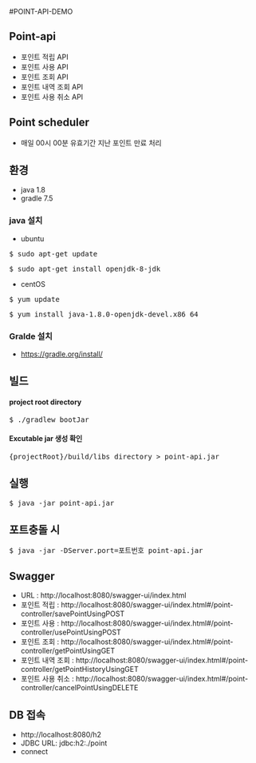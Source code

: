 #POINT-API-DEMO
## Point-api
- 포인트 적립 API
- 포인트 사용 API
- 포인트 조회 API
- 포인트 내역 조회 API
- 포인트 사용 취소 API
## Point scheduler
- 매일 00시 00분 유효기간 지난 포인트 만료 처리

## 환경
- java 1.8
- gradle 7.5
### java 설치
- ubuntu
<pre>
$ sudo apt-get update
</pre>
<pre>
$ sudo apt-get install openjdk-8-jdk
</pre>
- centOS
<pre>
$ yum update
</pre>
<pre>
$ yum install java-1.8.0-openjdk-devel.x86_64
</pre>
### Gralde 설치
- https://gradle.org/install/
## 빌드
#### project root directory
<pre>
$ ./gradlew bootJar
</pre>
#### Excutable jar 생성 확인
<pre>
{projectRoot}/build/libs directory > point-api.jar
</pre>
## 실행
<pre>
$ java -jar point-api.jar
</pre>
## 포트충돌 시 
<pre>
$ java -jar -DServer.port=포트번호 point-api.jar
</pre>
## Swagger
- URL : http://localhost:8080/swagger-ui/index.html
- 포인트 적립 : http://localhost:8080/swagger-ui/index.html#/point-controller/savePointUsingPOST
- 포인트 사용 : http://localhost:8080/swagger-ui/index.html#/point-controller/usePointUsingPOST
- 포인트 조회 : http://localhost:8080/swagger-ui/index.html#/point-controller/getPointUsingGET
- 포인트 내역 조회 : http://localhost:8080/swagger-ui/index.html#/point-controller/getPointHistoryUsingGET
- 포인트 사용 취소 : http://localhost:8080/swagger-ui/index.html#/point-controller/cancelPointUsingDELETE
## DB 접속
- http://localhost:8080/h2
- JDBC URL: jdbc:h2:./point
- connect